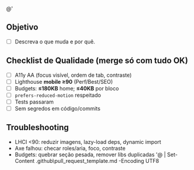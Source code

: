 @'
## Objetivo
- [ ] Descreva o que muda e por quê.

## Checklist de Qualidade (merge só com tudo OK)
- [ ] A11y AA (focus visível, ordem de tab, contraste)
- [ ] Lighthouse **mobile ≥90** (Perf/Best/SEO)
- [ ] Budgets: **≤180KB** home; **≤40KB** por bloco
- [ ] `prefers-reduced-motion` respeitado
- [ ] Tests passaram
- [ ] Sem segredos em código/commits

## Troubleshooting
- LHCI <90: reduzir imagens, lazy-load deps, dynamic import
- Axe falhou: checar roles/aria, foco, contraste
- Budgets: quebrar seção pesada, remover libs duplicadas
'@ | Set-Content .github\pull_request_template.md -Encoding UTF8

